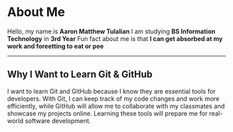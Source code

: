 # About Me

Hello, my name is **Aaron Matthew Tulalian** 
I am studying **BS Information Technology** in **3rd Year**
Fun fact about me is that **I can get absorbed at my work and foreetting to eat or pee**

---

## Why I Want to Learn Git & GitHub

I want to learn Git and GitHub because I know they are essential tools for developers. With Git, I can keep track of my code changes and work more efficiently, while GitHub will allow me to collaborate with my classmates and showcase my projects online. Learning these tools will prepare me for real-world software development.

